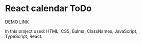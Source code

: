 # React calendar ToDo

[DEMO LINK](https://prince3378.github.io/react_calendar_todo/)

In this project used: HTML, CSS, Bulma, ClassNames, JavaScript, TypeScript, React.